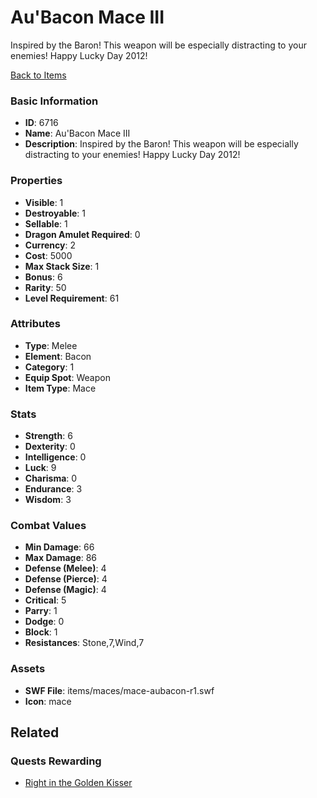 # Au'Bacon Mace III

Inspired by the Baron! This weapon will be especially distracting to your enemies! Happy Lucky Day 2012!

[Back to Items](../items.md)

### Basic Information

- **ID**: 6716
- **Name**: Au&#039;Bacon Mace III
- **Description**: Inspired by the Baron! This weapon will be especially distracting to your enemies! Happy Lucky Day 2012!

### Properties

- **Visible**: 1
- **Destroyable**: 1
- **Sellable**: 1
- **Dragon Amulet Required**: 0
- **Currency**: 2
- **Cost**: 5000
- **Max Stack Size**: 1
- **Bonus**: 6
- **Rarity**: 50
- **Level Requirement**: 61

### Attributes

- **Type**: Melee
- **Element**: Bacon
- **Category**: 1
- **Equip Spot**: Weapon
- **Item Type**: Mace

### Stats

- **Strength**: 6
- **Dexterity**: 0
- **Intelligence**: 0
- **Luck**: 9
- **Charisma**: 0
- **Endurance**: 3
- **Wisdom**: 3

### Combat Values

- **Min Damage**: 66
- **Max Damage**: 86
- **Defense (Melee)**: 4
- **Defense (Pierce)**: 4
- **Defense (Magic)**: 4
- **Critical**: 5
- **Parry**: 1
- **Dodge**: 0
- **Block**: 1
- **Resistances**: Stone,7,Wind,7

### Assets

- **SWF File**: items/maces/mace-aubacon-r1.swf
- **Icon**: mace

## Related

### Quests Rewarding

- [Right in the Golden Kisser](../quests/887-right-in-the-golden-kisser.md)


